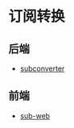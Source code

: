 # 订阅转换

## 后端

- [subconverter](https://github.com/tindy2013/subconverter)

## 前端

- [sub-web](https://github.com/CareyWang/sub-web)
